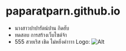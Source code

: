 # paparatparn.github.io
* นางสาวปาปารัตน์ปาน กิดฮับ
* ทดสอบ การสร้างเว็บไซต์จ้า
* 555 สวยเริส เชิด ไม่หยิ่งค่าาาา
Logo: ![Alt](/wp.png "Title")